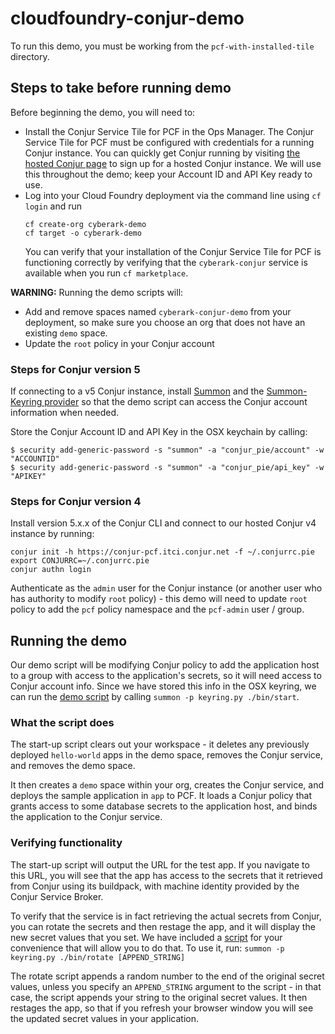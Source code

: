# cloudfoundry-conjur-demo

To run this demo, you must be working from the `pcf-with-installed-tile` directory.

## Steps to take before running demo
Before beginning the demo, you will need to:
- Install the Conjur Service Tile for PCF in the Ops Manager. The Conjur Service Tile for PCF must be configured with credentials for a running Conjur instance. You can quickly get Conjur running by visiting [the hosted Conjur page](https://www.conjur.org/get-started/try-conjur.html) to sign up for a hosted Conjur instance. We will use this throughout the demo; keep your Account ID and API Key ready to use.
- Log into your Cloud Foundry deployment via the command line using `cf login` and run
  ```
  cf create-org cyberark-demo
  cf target -o cyberark-demo
  ```
  You can verify that your installation of the Conjur Service Tile for PCF is functioning correctly by verifying that the `cyberark-conjur` service is available when you run `cf marketplace`.

**WARNING:** Running the demo scripts will:
- Add and remove spaces named `cyberark-conjur-demo` from your deployment, so make sure you choose an org that does not have an existing `demo` space.
- Update the `root` policy in your Conjur account

### Steps for Conjur version 5
If connecting to a v5 Conjur instance, install [Summon](https://github.com/cyberark/summon) and the [Summon-Keyring provider](https://github.com/conjurinc/summon-keyring) so that the demo script can access the Conjur account information when needed.

Store the Conjur Account ID and API Key in the OSX keychain by calling:
```
$ security add-generic-password -s "summon" -a "conjur_pie/account" -w "ACCOUNTID"
$ security add-generic-password -s "summon" -a "conjur_pie/api_key" -w "APIKEY"
```

### Steps for Conjur version 4
Install version 5.x.x of the Conjur CLI and connect to our hosted Conjur v4 instance by running:
```
conjur init -h https://conjur-pcf.itci.conjur.net -f ~/.conjurrc.pie
export CONJURRC=~/.conjurrc.pie
conjur authn login
```
Authenticate as the `admin` user for the Conjur instance (or another user who has authority to modify `root` policy) - this demo will need to update `root` policy to add the `pcf` policy namespace and the `pcf-admin` user / group.

## Running the demo
Our demo script will be modifying Conjur policy to add the application host to a group with access to the application's secrets, so it will need access to Conjur account info. Since we have stored this info in the OSX keyring, we can run the [demo script](bin/start) by calling
`summon -p keyring.py ./bin/start`.

### What the script does
The start-up script clears out your workspace - it deletes any previously deployed `hello-world` apps in the demo space, removes the Conjur service, and removes the demo space.

It then creates a `demo` space within your org, creates the Conjur service, and deploys the sample application in `app` to PCF. It loads a Conjur policy that grants access to some database secrets to the application host, and binds the application to the Conjur service.

### Verifying functionality
The start-up script will output the URL for the test app. If you navigate to this URL, you will see that the app has access to the secrets that it retrieved from Conjur using its buildpack, with machine identity provided by the Conjur Service Broker.

To verify that the service is in fact retrieving the actual secrets from Conjur, you can rotate the secrets and then restage the app, and it will display the new secret values that you set. We have included a [script](bin/rotate) for your convenience that will allow you to do that. To use it, run:
`summon -p keyring.py ./bin/rotate [APPEND_STRING]`

The rotate script appends a random number to the end of the original secret values, unless you specify an `APPEND_STRING` argument to the script - in that case, the script appends your string to the original secret values. It then restages the app, so that if you refresh your browser window you will see the updated secret values in your application.
